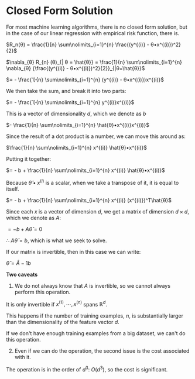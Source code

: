 # Closed Form Solution

For most machine learning algorithms, there is no closed form solution, but in the case of our linear regression with empirical risk function, there is.

$R_n(θ) = \frac{1}{n} \sum\nolimits_{i=1}^{n} \frac{(y^{(i)} - θ•x^{(i)})^2}{2}$

$\nabla_{θ} R_{n} (θ)_{| θ = \hat{θ}} = \frac{1}{n} \sum\nolimits_{i=1}^{n} \nabla_{θ} {\frac{(y^{(i)} - θ•x^{(i)})^2}{2}}_{|θ=\hat{θ}}$

$= - \frac{1}{n} \sum\nolimits_{i=1}^{n} (y^{(i)} - θ•x^{(i)})x^{(i)}$

We then take the sum, and break it into two parts:

$= - \frac{1}{n} \sum\nolimits_{i=1}^{n} y^{(i)}x^{(i)}$

This is a vector of dimensionality $d$, which we denote as $b$

$- \frac{1}{n} \sum\nolimits_{i=1}^{n} \hat{θ}•x^{(i)}x^{(i)}$

Since the result of a dot product is a number, we can move this around as:

$\frac{1}{n} \sum\nolimits_{i=1}^{n} x^{(i)} \hat{θ}•x^{(i)}$

Putting it together:

$= - b + \frac{1}{n} \sum\nolimits_{i=1}^{n} x^{(i)} \hat{θ}•x^{(i)}$

Because $\hat{θ}•x^{(i)}$ is a scalar, when we take a transpose of it, it is equal to itself.

$= - b + \frac{1}{n} \sum\nolimits_{i=1}^{n} x^{(i)} (x^{(i)})^T\hat{θ}$

Since each $x$ is a vector of dimension $d$, we get a matrix of dimension $d \times d$, which we denote as $A$:

$= - b + A\hat{θ} = 0$

∴ $A\hat{θ} = b$, which is what we seek to solve.

If our matrix is invertible, then in this case we can write:

$\hat{θ} = \hat{A}-1b$

**Two caveats**

1. We do not always know that $A$ is invertible, so we cannot always perform this operation.

It is only invertible if $x^{(1)}, ⋯, x^{(n)}$ spans $ℝ^d$.

This happens if the number of training examples, $n$, is substantially larger than the dimensionality of the feature vector $d$.

If we don't have enough training examples from a big dataset, we can't do this operation.

2. Even if we can do the operation, the second issue is the cost associated with it.

The operation is in the order of $d^3$: $O(d^3)$, so the cost is significant.
